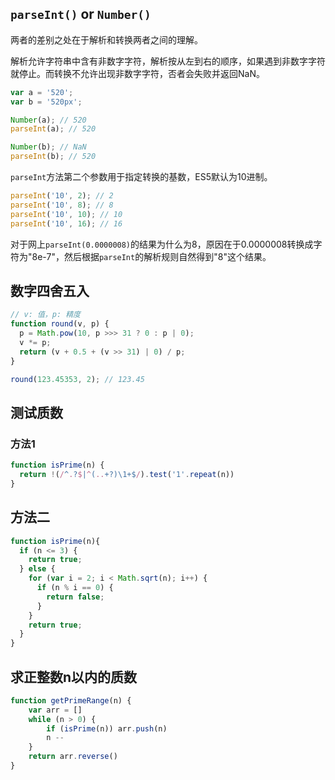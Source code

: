 ## `parseInt()` or `Number()`
两者的差别之处在于解析和转换两者之间的理解。

解析允许字符串中含有非数字字符，解析按从左到右的顺序，如果遇到非数字字符就停止。而转换不允许出现非数字字符，否者会失败并返回NaN。
``` js
var a = '520';
var b = '520px';

Number(a); // 520
parseInt(a); // 520

Number(b); // NaN
parseInt(b); // 520
```
`parseInt`方法第二个参数用于指定转换的基数，ES5默认为10进制。
``` js
parseInt('10', 2); // 2
parseInt('10', 8); // 8
parseInt('10', 10); // 10
parseInt('10', 16); // 16
```
对于网上`parseInt(0.0000008)`的结果为什么为8，原因在于0.0000008转换成字符为"8e-7"，然后根据`parseInt`的解析规则自然得到"8"这个结果。

## 数字四舍五入
``` js
// v: 值，p: 精度
function round(v, p) {
  p = Math.pow(10, p >>> 31 ? 0 : p | 0);
  v *= p;
  return (v + 0.5 + (v >> 31) | 0) / p;
}

round(123.45353, 2); // 123.45
```

## 测试质数
### 方法1
``` js
function isPrime(n) {
  return !(/^.?$|^(..+?)\1+$/).test('1'.repeat(n))
}
```
## 方法二
``` js
function isPrime(n){
  if (n <= 3) {
    return true;
  } else {
    for (var i = 2; i < Math.sqrt(n); i++) {
      if (n % i == 0) {
        return false;
      }
    }
    return true;
  }
}
```

## 求正整数n以内的质数
``` js
function getPrimeRange(n) {
    var arr = []
    while (n > 0) {
        if (isPrime(n)) arr.push(n)
        n --
    }
    return arr.reverse()
}
```